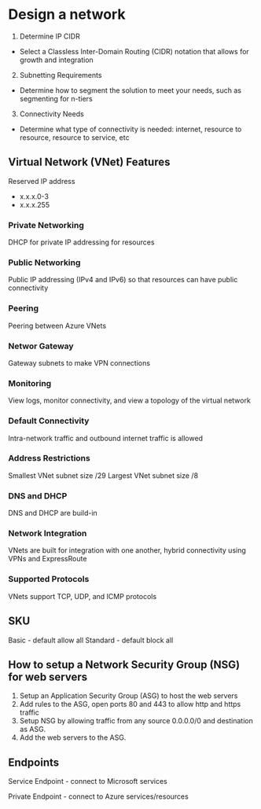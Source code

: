 # Design a network

1. Determine IP CIDR
  - Select a Classless Inter-Domain Routing (CIDR) notation that allows for growth and integration

2. Subnetting Requirements
  - Determine how to segment the solution to meet your needs, such as segmenting for n-tiers

3. Connectivity Needs
  - Determine what type of connectivity is needed: internet, resource to resource, resource to service, etc

## Virtual Network (VNet) Features

Reserved IP address
  - x.x.x.0-3
  - x.x.x.255

### Private Networking
DHCP for private IP addressing for resources

### Public Networking
Public IP addressing (IPv4 and IPv6) so that resources can have public connectivity

### Peering
Peering between Azure VNets

### Networ Gateway
Gateway subnets to make VPN connections

### Monitoring
View logs, monitor connectivity, and view a topology of the virtual network

### Default Connectivity
Intra-network traffic and outbound internet traffic is allowed

### Address Restrictions
Smallest VNet subnet size /29
Largest VNet subnet size /8

### DNS and DHCP
DNS and DHCP are build-in

### Network Integration
VNets are built for integration with one another, hybrid connectivity using VPNs and ExpressRoute

### Supported Protocols
VNets support TCP, UDP, and ICMP protocols

## SKU
Basic - default allow all
Standard - default block all

## How to setup a Network Security Group (NSG) for web servers
1. Setup an Application Security Group (ASG) to host the web servers
2. Add rules to the ASG, open ports 80 and 443 to allow http and https traffic
3. Setup NSG by allowing traffic from any source 0.0.0.0/0 and destination as ASG.
4. Add the web servers to the ASG.

## Endpoints

Service Endpoint - connect to Microsoft services

Private Endpoint - connect to Azure services/resources




